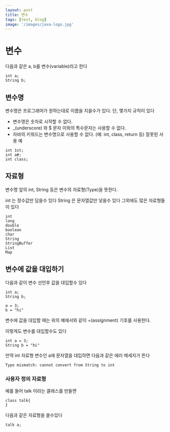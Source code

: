 ```yaml
---
layout: post
title: 변수
tags: [test, blog]
image: '/images/java-logo.jpg'
---
```

변수
=============

다음과 같은 a, b를 변수(variable)라고 한다
```
int a;
String b;
```
## 변수명
변수명은 프로그래머가 원하는대로 이름을 지을수가 있다.
단, 몇가지 규칙이 있다
* 변수명은 숫자로 시작할 수 없다.
* _(underscore) 와 $ 문자 이외의 특수문자는 사용할 수 없다.
* 자바의 키워드는 변수명으로 사용할 수 없다. (예: int, class, return 등)
잘못된 사용 예
```
int 1st;
int a#;
int class;
```
## 자료형
변수명 앞의 int, String 등은 변수의 자료형(Type)을 뜻한다.

int 는 정수값만 담을수 있다
String 은 문자열값만 넣을수 있다
그외에도 많은 자료형들이 있다
```
int
long
double
boolean
char
String
StringBuffer
List
Map
```
## 변수에 값을 대입하기
다음과 같이 변수 선언후 값을 대입할수 있다
```
int a;
String b;

a = 3;
b = "hi"
```
변수에 값을 대입할 때는 위의 예에서와 같이 =(assignment) 기호를 사용한다.

이렇게도 변수를 대입할수도 있다
```
int a = 3;
String b = "hi"
```
만약 int 자료형 변수인 a에 문자열을 대입하면 다음과 같은 에러 메세지가 뜬다
```
Type mismatch: cannot convert from String to int
```
### 사용자 정의 자료형
예를 들어 talk 이라는 클래스를 만들면
```
class talk{
}
````
다음과 같은 자료형을 쓸수있다
```
talk a;
```